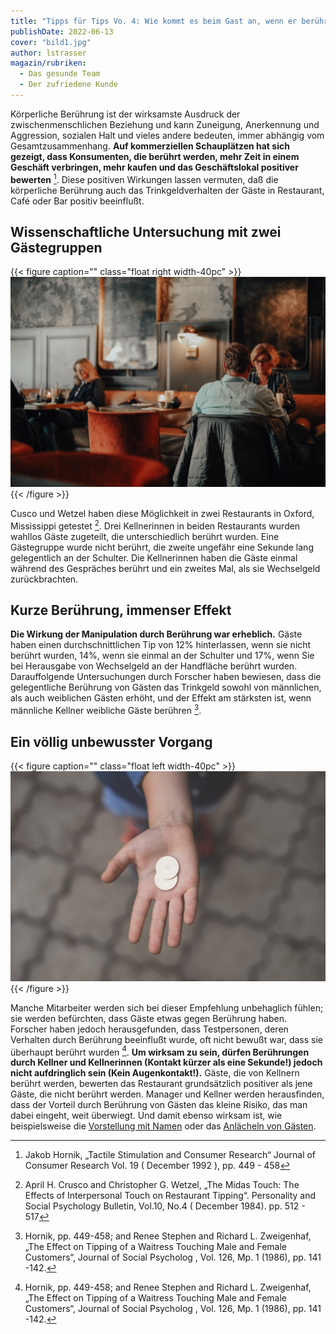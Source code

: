 ```yaml
---
title: "Tipps für Tips Vo. 4: Wie kommt es beim Gast an, wenn er berührt wird?"
publishDate: 2022-06-13
cover: "bild1.jpg"
author: lstrasser
magazin/rubriken:
  - Das gesunde Team
  - Der zufriedene Kunde
---
```


Körperliche Berührung ist der wirksamste Ausdruck der zwischenmenschlichen
Beziehung und kann Zuneigung, Anerkennung und Aggression, sozialen Halt und
vieles andere bedeuten, immer abhängig vom Gesamtzusammenhang. **Auf kommerziellen
Schauplätzen hat sich gezeigt, dass Konsumenten, die berührt werden, mehr Zeit in
einem Geschäft verbringen, mehr kaufen und das Geschäftslokal positiver bewerten**
[^1]. Diese positiven Wirkungen lassen vermuten, daß die körperliche Berührung
auch das Trinkgeldverhalten der Gäste in Restaurant, Café oder Bar positiv
beeinflußt.

## Wissenschaftliche Untersuchung mit zwei Gästegruppen

{{< figure caption="" class="float right width-40pc" >}}
<img src="bild2.jpg" />
{{< /figure >}}

Cusco und Wetzel haben diese Möglichkeit in zwei Restaurants in Oxford,
Mississippi getestet [^2]. Drei Kellnerinnen in beiden Restaurants wurden
wahllos Gäste zugeteilt, die unterschiedlich berührt wurden. Eine Gästegruppe
wurde nicht berührt, die zweite ungefähr eine Sekunde lang gelegentlich an der
Schulter. Die Kellnerinnen haben die Gäste einmal während des Gespräches berührt
und ein zweites Mal, als sie Wechselgeld zurückbrachten.

## Kurze Berührung, immenser Effekt

**Die Wirkung der Manipulation durch Berührung war erheblich.** Gäste haben einen
durchschnittlichen Tip von 12% hinterlassen, wenn sie nicht berührt wurden, 14%,
wenn sie einmal an der Schulter und 17%, wenn Sie bei Herausgabe von Wechselgeld
an der Handfläche berührt wurden. Darauffolgende Untersuchungen durch Forscher
haben bewiesen, dass die gelegentliche Berührung von Gästen das Trinkgeld sowohl
von männlichen, als auch weiblichen Gästen erhöht, und der Effekt am stärksten
ist, wenn männliche Kellner weibliche Gäste berühren [^3].

## Ein völlig unbewusster Vorgang

{{< figure caption="" class="float left width-40pc" >}}
<img src="bild4.jpg" />
{{< /figure >}}

Manche Mitarbeiter werden sich bei dieser Empfehlung unbehaglich fühlen; sie
werden befürchten, dass Gäste etwas gegen Berührung haben. Forscher haben jedoch
herausgefunden, dass Testpersonen, deren Verhalten durch Berührung beeinflußt
wurde, oft nicht bewußt war, dass sie überhaupt berührt wurden [^3]. **Um wirksam
zu sein, dürfen Berührungen durch Kellner und Kellnerinnen (Kontakt kürzer als
eine Sekunde!) jedoch nicht aufdringlich sein (Kein Augenkontakt!).** Gäste, die
von Kellnern berührt werden, bewerten das Restaurant grundsätzlich positiver als
jene Gäste, die nicht berührt werden. Manager und Kellner werden herausfinden,
dass der Vorteil durch Berührung von Gästen das kleine Risiko, das man dabei
eingeht, weit überwiegt. Und damit ebenso wirksam ist, wie beispielsweise die
[Vorstellung mit Namen](../tipps_for_tips_1/) oder das [Anlächeln von
Gästen](../tipps_for_tips_3/).

[^1]:
    Jakob Hornik, „Tactile Stimulation and Consumer Research“ Journal of
    Consumer Research Vol. 19 ( December 1992 ), pp. 449 - 458

[^2]:
    April H. Crusco
    and Christopher G. Wetzel, „The Midas Touch: The Effects of Interpersonal Touch
    on Restaurant Tipping“. Personality and Social Psychology Bulletin, Vol.10, No.4
    ( December 1984). pp. 512 - 517

[^3]:
    Hornik, pp. 449-458; and Renee Stephen and
    Richard L. Zweigenhaf, „The Effect on Tipping of a Waitress Touching Male and
    Female Customers“, Journal of Social Psycholog , Vol. 126, Mp. 1 (1986), pp. 141
    -142.
